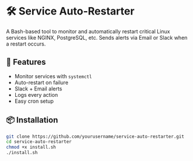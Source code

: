 # 🛠️ Service Auto-Restarter

A Bash-based tool to monitor and automatically restart critical Linux services like NGINX, PostgreSQL, etc. Sends alerts via Email or Slack when a restart occurs.

## 🚀 Features
- Monitor services with `systemctl`
- Auto-restart on failure
- Slack + Email alerts
- Logs every action
- Easy cron setup

## 📦 Installation
```bash
git clone https://github.com/yourusername/service-auto-restarter.git
cd service-auto-restarter
chmod +x install.sh
./install.sh

